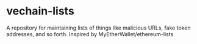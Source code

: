 # vechain-lists
A repository for maintaining lists of things like malicious URLs, fake token addresses, and so forth. Inspired by MyEtherWallet/ethereum-lists 
